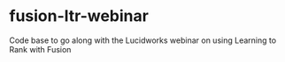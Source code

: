 # fusion-ltr-webinar
Code base to go along with the Lucidworks webinar on using Learning to Rank with Fusion
